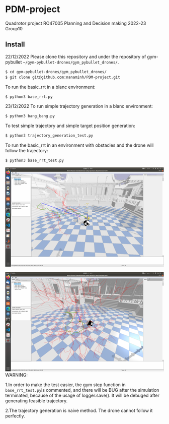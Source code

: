 # PDM-project
 Quadrotor project RO47005 Planning and Decision making 2022-23
 Group10

## Install
22/12/2022
Please clone this repository and under the repository of gym-pybullet `~/gym-pybullet-drones/gym_pybullet_drones/`.

```sh
$ cd gym-pybullet-drones/gym_pybullet_drones/
$ git clone git@github.com:nanaminh/PDM-project.git
```
To run the basic_rrt in a blanc environment:
```sh
$ python3 base_rrt.py 

```
23/12/2022
To run simple trajectory generation in a blanc environment:
```sh
$ python3 bang_bang.py 

```
To test simple trajectory and simple target position generation:
```sh
$ python3 trajectory_generation_test.py 

```
To run the basic_rrt in an environment with obstacles and the drone will follow the trajectory:
```sh
$ python3 base_rrt_test.py 
```
![Image text](https://github.com/nanaminh/PDM-project/blob/main/IMG/basic_rrt.png)

![Image text](https://github.com/nanaminh/PDM-project/blob/main/IMG/basic_rrt_follow2.png)
WARNING: 

1.In order to make the test easier, the gym step function in `base_rrt_test.py`is commented, and there will be BUG after the simulation terminated, because of the usage of logger.save(). It will be debuged after generating feasible trajectory.

2.The trajectory generation is naive method. The drone cannot follow it perfectly.


